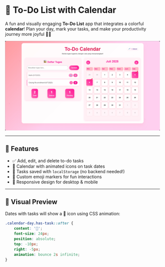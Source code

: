 # 📅 To-Do List with Calendar

A fun and visually engaging **To-Do List** app that integrates a colorful **calendar**! Plan your day, mark your tasks, and make your productivity journey more joyful 💖✨

<img src="assets/image.png">

---

## 🌟 Features

- ✅ Add, edit, and delete to-do tasks
- 📆 Calendar with animated icons on task dates
- 💾 Tasks saved with `localStorage` (no backend needed!)
- 💖 Custom emoji markers for fun interactions
- 📱 Responsive design for desktop & mobile

---

## 🎨 Visual Preview

Dates with tasks will show a 💖 icon using CSS animation:

```css
.calendar-day.has-task::after {
    content: '💖';
    font-size: 24px;
    position: absolute;
    top: -10px;
    right: -5px;
    animation: bounce 2s infinite;
}

```

